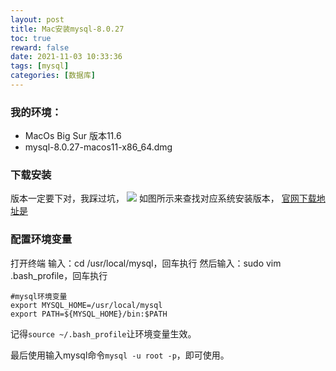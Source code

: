 ```yaml
---
layout: post
title: Mac安装mysql-8.0.27
toc: true
reward: false
date: 2021-11-03 10:33:36
tags: [mysql]
categories: [数据库]
---
```

### 我的环境：
*  MacOs Big Sur 版本11.6
*  mysql-8.0.27-macos11-x86_64.dmg

### 下载安装

版本一定要下对，我踩过坑，
![](https://img-blog.csdn.net/20180123204406478?watermark/2/text/aHR0cDovL2Jsb2cuY3Nkbi5uZXQvbGFuY2VnZW50cnk=/font/5a6L5L2T/fontsize/400/fill/I0JBQkFCMA==/dissolve/70/gravity/SouthEast)
如图所示来查找对应系统安装版本，
[官网下载地址是](https://dev.mysql.com/downloads/mysql/)

### 配置环境变量
打开终端
输入：cd /usr/local/mysql，回车执行
然后输入：sudo vim .bash_profile，回车执行
```
#mysql环境变量
export MYSQL_HOME=/usr/local/mysql
export PATH=${MYSQL_HOME}/bin:$PATH
```
记得`source ~/.bash_profile`让环境变量生效。

最后使用输入mysql命令`mysql -u root -p`，即可使用。